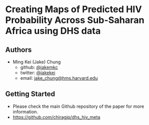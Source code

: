 # Creating Maps of Predicted HIV Probability Across Sub-Saharan Africa using DHS data


## Authors
- Ming Kei (Jake) Chung
  - github: [\@jakemkc](http://github.com/jakemkc)
  - twitter: [\@jakekei](http://twitter.com/jakekei)
  - email: jake_chung@hms.harvard.edu


## Getting Started
- Please check the main Github repository of the paper for more information.
- https://github.com/chiragjp/dhs_hiv_meta

